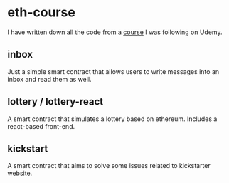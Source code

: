 # eth-course

I have written down all the code from a [course](https://www.udemy.com/share/1000CIA0sScFZXQ34=/) I was following on Udemy.

## inbox
Just a simple smart contract that allows users to write messages into an inbox and read them as well.

## lottery / lottery-react
A smart contract that simulates a lottery based on ethereum. Includes a react-based front-end.

## kickstart
A smart contract that aims to solve some issues related to kickstarter website.
